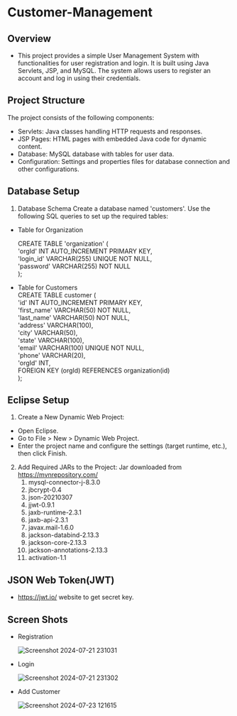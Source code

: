 # Customer-Management
## Overview
- This project provides a simple User Management System with functionalities for user registration and login. It is built using Java Servlets, JSP, and MySQL. The system allows users to register an account and log in using their credentials.

## Project Structure
The project consists of the following components:

- Servlets: Java classes handling HTTP requests and responses.
- JSP Pages: HTML pages with embedded Java code for dynamic content.
- Database: MySQL database with tables for user data.
- Configuration: Settings and properties files for database connection and other configurations.

## Database Setup
1. Database Schema
Create a database named 'customers'. Use the following SQL queries to set up the required tables:

- Table for Organization </br>

    CREATE TABLE 'organization' ( </br>
        'orgId' INT AUTO_INCREMENT PRIMARY KEY, </br>
        'login_id' VARCHAR(255) UNIQUE NOT NULL, </br>
        'password' VARCHAR(255) NOT NULL </br>
    ); </br>

- Table for Customers </br>
    CREATE TABLE customer ( </br>
        'id' INT AUTO_INCREMENT PRIMARY KEY, </br>
        'first_name' VARCHAR(50) NOT NULL, </br>
        'last_name' VARCHAR(50) NOT NULL, </br>
        'address' VARCHAR(100),</br>
        'city' VARCHAR(50),</br>
        'state' VARCHAR(100),</br>
        'email' VARCHAR(100) UNIQUE NOT NULL,</br>
        'phone' VARCHAR(20),</br>
        'orgId' INT,</br>
        FOREIGN KEY (orgId) REFERENCES organization(id)</br>
    );</br>
## Eclipse Setup
1. Create a New Dynamic Web Project:

- Open Eclipse.
- Go to File > New > Dynamic Web Project.
- Enter the project name and configure the settings (target runtime, etc.), then click Finish.
2. Add Required JARs to the Project:
  Jar downloaded from https://mvnrepository.com/ </br>
      1. mysql-connector-j-8.3.0
      2. jbcrypt-0.4
      3. json-20210307
      4. jjwt-0.9.1
      5. jaxb-runtime-2.3.1
      6. jaxb-api-2.3.1
      7. javax.mail-1.6.0
      8. jackson-databind-2.13.3
      9. jackson-core-2.13.3
      10. jackson-annotations-2.13.3
      11. activation-1.1
## JSON Web Token(JWT)
- https://jwt.io/ website to get secret key.

## Screen Shots
- Registration

  ![Screenshot 2024-07-21 231031](https://github.com/user-attachments/assets/cabed7dd-2d8e-41e7-91f8-bba41095891d)

- Login
  
  ![Screenshot 2024-07-21 231302](https://github.com/user-attachments/assets/1b8cc5ef-c8bd-48bf-ac91-de49173df003)

- Add Customer

  ![Screenshot 2024-07-23 121615](https://github.com/user-attachments/assets/a3b112ca-5329-416d-8c51-334d1e345ef5)



